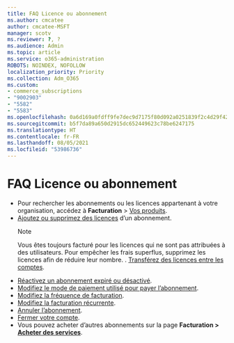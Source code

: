 ```yaml
---
title: FAQ Licence ou abonnement
ms.author: cmcatee
author: cmcatee-MSFT
manager: scotv
ms.reviewer: ?, ?
ms.audience: Admin
ms.topic: article
ms.service: o365-administration
ROBOTS: NOINDEX, NOFOLLOW
localization_priority: Priority
ms.collection: Adm_O365
ms.custom:
- commerce_subscriptions
- "9002903"
- "5582"
- "5583"
ms.openlocfilehash: 0a6d169a0fdff9fe7dec9d7175f80d092a0251839f2c4d29f42f1b884c6a6f44
ms.sourcegitcommit: b5f7da89a650d2915dc652449623c78be6247175
ms.translationtype: HT
ms.contentlocale: fr-FR
ms.lasthandoff: 08/05/2021
ms.locfileid: "53986736"
---
```

# <a name="license-or-subscription-faq"></a>FAQ Licence ou abonnement

- Pour rechercher les abonnements ou les licences appartenant à votre organisation, accédez à **Facturation** > [Vos produits](https://go.microsoft.com/fwlink/p/?linkid=842054).
- [Ajoutez ou supprimez des licences](https://docs.microsoft.com/alchemyinsights/how-to-add-or-reduce-licenses) d’un abonnement.
    > [!NOTE]
    > Vous êtes toujours facturé pour les licences qui ne sont pas attribuées à des utilisateurs. Pour empêcher les frais superflus, supprimez les licences afin de réduire leur nombre.
. [Transférez des licences entre les comptes](https://docs.microsoft.com/alchemyinsights/transfer-licenses-between-tenants).
- [Réactivez un abonnement expiré ou désactivé](https://go.microsoft.com/fwlink/p/?linkid=2117519).
- [Modifiez le mode de paiement utilisé pour payer l’abonnement](https://go.microsoft.com/fwlink/p/?linkid=2117167).
- [Modifiez la fréquence de facturation](https://go.microsoft.com/fwlink/p/?linkid=2119112).
- [Modifiez la facturation récurrente](https://go.microsoft.com/fwlink/p/?linkid=2119216).
- [Annuler l’abonnement](https://go.microsoft.com/fwlink/p/?linkid=2119113).
- [Fermer votre compte](https://docs.microsoft.com/alchemyinsights/how-to-close-your-account).
- Vous pouvez acheter d’autres abonnements sur la page **Facturation > [Acheter des services](https://go.microsoft.com/fwlink/p/?linkid=868433)**.